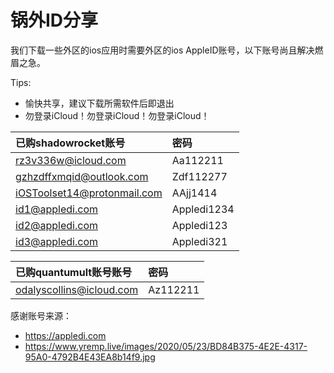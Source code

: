 # 锅外ID分享
我们下载一些外区的ios应用时需要外区的ios AppleID账号，以下账号尚且解决燃眉之急。  


Tips:
- 愉快共享，建议下载所需软件后即退出
- 勿登录iCloud！勿登录iCloud！勿登录iCloud！


已购shadowrocket账号|密码
:--|:--
rz3v336w@icloud.com | Aa112211 
gzhzdffxmqid@outlook.com | Zdf112277
iOSToolset14@protonmail.com | AAjj1414
id1@appledi.com|Appledi1234
id2@appledi.com|Appledi123
id3@appledi.com|Appledi321


已购quantumult账号账号|密码
:--|:--
odalyscollins@icloud.com|Az112211




感谢账号来源：
- https://appledi.com
- https://www.yremp.live/images/2020/05/23/BD84B375-4E2E-4317-95A0-4792B4E43EA8b14f9.jpg
